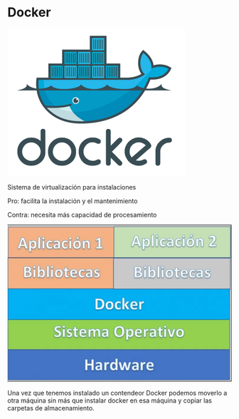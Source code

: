 # Docker

![](./images/docker.png)

Sistema de virtualización para instalaciones

Pro: facilita la instalación y el mantenimiento

Contra: necesita más capacidad de procesamiento


![](./images/arquitecturaDocker.png)


Una vez que tenemos instalado un contendeor Docker podemos moverlo a otra máquina sin más que instalar docker en esa máquina y copiar las carpetas de almacenamiento.

